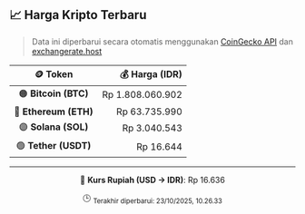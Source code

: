 

<!-- HARGA_KRIPTO -->
## 📈 Harga Kripto Terbaru

> Data ini diperbarui secara otomatis menggunakan [CoinGecko API](https://www.coingecko.com/) dan [exchangerate.host](https://exchangerate.host/)

<div align="center">

| 🪙 Token | 💰 Harga (IDR) |
|:------:|---------------:|
| 🟠 **Bitcoin (BTC)**   | Rp 1.808.060.902 |
| 🔵 **Ethereum (ETH)**  | Rp 63.735.990 |
| 🟣 **Solana (SOL)**    | Rp 3.040.543 |
| 🟢 **Tether (USDT)**   | Rp 16.644 |

---

💱 **Kurs Rupiah (USD → IDR)**: Rp 16.636

🕒 <sub>Terakhir diperbarui: 23/10/2025, 10.26.33</sub>

</div>
<!-- /HARGA_KRIPTO -->